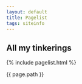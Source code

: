 ```yaml
---
layout: default
title: Pagelist
tags: siteinfo
---
```

<div class="blurb">
  <h2>All my tinkerings</h2>
</div><!-- /.blurb -->

{% include pagelist.html %}

{{ page.path }}
